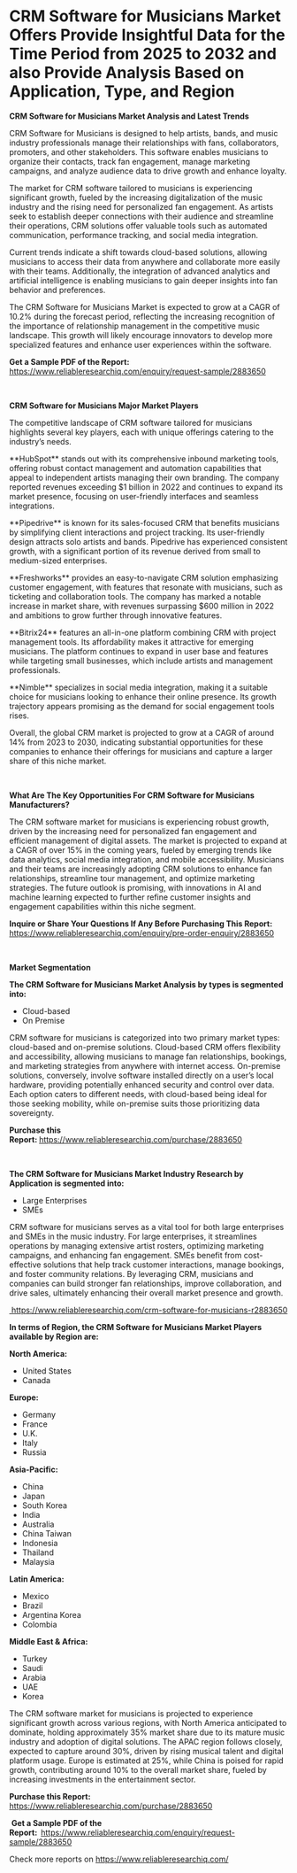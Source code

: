 <p><h1>CRM Software for Musicians Market Offers Provide Insightful Data for the Time Period from 2025 to 2032 and also Provide Analysis Based on Application, Type, and Region</h1></p><p><strong>CRM Software for Musicians Market Analysis and Latest Trends</strong></p>
<p><p>CRM Software for Musicians is designed to help artists, bands, and music industry professionals manage their relationships with fans, collaborators, promoters, and other stakeholders. This software enables musicians to organize their contacts, track fan engagement, manage marketing campaigns, and analyze audience data to drive growth and enhance loyalty.</p><p>The market for CRM software tailored to musicians is experiencing significant growth, fueled by the increasing digitalization of the music industry and the rising need for personalized fan engagement. As artists seek to establish deeper connections with their audience and streamline their operations, CRM solutions offer valuable tools such as automated communication, performance tracking, and social media integration.</p><p>Current trends indicate a shift towards cloud-based solutions, allowing musicians to access their data from anywhere and collaborate more easily with their teams. Additionally, the integration of advanced analytics and artificial intelligence is enabling musicians to gain deeper insights into fan behavior and preferences.</p><p>The CRM Software for Musicians Market is expected to grow at a CAGR of 10.2% during the forecast period, reflecting the increasing recognition of the importance of relationship management in the competitive music landscape. This growth will likely encourage innovators to develop more specialized features and enhance user experiences within the software.</p></p>
<p><strong>Get a Sample PDF of the Report:&nbsp;</strong> <a href="https://www.reliableresearchiq.com/enquiry/request-sample/2883650?utm_campaign=3066&utm_medium=2&utm_source=Github&utm_content=ia&utm_term=13032025&utm_id=crm-software-for-musicians">https://www.reliableresearchiq.com/enquiry/request-sample/2883650</a></p>
<p>&nbsp;</p>
<p><strong>CRM Software for Musicians Major Market Players</strong></p>
<p><p>The competitive landscape of CRM software tailored for musicians highlights several key players, each with unique offerings catering to the industry’s needs. </p><p>**HubSpot** stands out with its comprehensive inbound marketing tools, offering robust contact management and automation capabilities that appeal to independent artists managing their own branding. The company reported revenues exceeding $1 billion in 2022 and continues to expand its market presence, focusing on user-friendly interfaces and seamless integrations.</p><p>**Pipedrive** is known for its sales-focused CRM that benefits musicians by simplifying client interactions and project tracking. Its user-friendly design attracts solo artists and bands. Pipedrive has experienced consistent growth, with a significant portion of its revenue derived from small to medium-sized enterprises.</p><p>**Freshworks** provides an easy-to-navigate CRM solution emphasizing customer engagement, with features that resonate with musicians, such as ticketing and collaboration tools. The company has marked a notable increase in market share, with revenues surpassing $600 million in 2022 and ambitions to grow further through innovative features.</p><p>**Bitrix24** features an all-in-one platform combining CRM with project management tools. Its affordability makes it attractive for emerging musicians. The platform continues to expand in user base and features while targeting small businesses, which include artists and management professionals.</p><p>**Nimble** specializes in social media integration, making it a suitable choice for musicians looking to enhance their online presence. Its growth trajectory appears promising as the demand for social engagement tools rises.</p><p>Overall, the global CRM market is projected to grow at a CAGR of around 14% from 2023 to 2030, indicating substantial opportunities for these companies to enhance their offerings for musicians and capture a larger share of this niche market.</p></p>
<p>&nbsp;</p>
<p><strong>What Are The Key Opportunities For CRM Software for Musicians Manufacturers?</strong></p>
<p><p>The CRM software market for musicians is experiencing robust growth, driven by the increasing need for personalized fan engagement and efficient management of digital assets. The market is projected to expand at a CAGR of over 15% in the coming years, fueled by emerging trends like data analytics, social media integration, and mobile accessibility. Musicians and their teams are increasingly adopting CRM solutions to enhance fan relationships, streamline tour management, and optimize marketing strategies. The future outlook is promising, with innovations in AI and machine learning expected to further refine customer insights and engagement capabilities within this niche segment.</p></p>
<p><strong>Inquire or Share Your Questions If Any Before Purchasing This Report:</strong> <a href="https://www.reliableresearchiq.com/enquiry/pre-order-enquiry/2883650?utm_campaign=3066&utm_medium=2&utm_source=Github&utm_content=ia&utm_term=13032025&utm_id=crm-software-for-musicians">https://www.reliableresearchiq.com/enquiry/pre-order-enquiry/2883650</a></p>
<p>&nbsp;</p>
<p><strong>Market Segmentation</strong></p>
<p><strong>The CRM Software for Musicians Market Analysis by types is segmented into:</strong></p>
<p><ul><li>Cloud-based</li><li>On Premise</li></ul></p>
<p><p>CRM software for musicians is categorized into two primary market types: cloud-based and on-premise solutions. Cloud-based CRM offers flexibility and accessibility, allowing musicians to manage fan relationships, bookings, and marketing strategies from anywhere with internet access. On-premise solutions, conversely, involve software installed directly on a user’s local hardware, providing potentially enhanced security and control over data. Each option caters to different needs, with cloud-based being ideal for those seeking mobility, while on-premise suits those prioritizing data sovereignty.</p></p>
<p><strong>Purchase this Report:&nbsp;</strong><a href="https://www.reliableresearchiq.com/purchase/2883650?utm_campaign=3066&utm_medium=2&utm_source=Github&utm_content=ia&utm_term=13032025&utm_id=crm-software-for-musicians">https://www.reliableresearchiq.com/purchase/2883650</a></p>
<p>&nbsp;</p>
<p><strong>The CRM Software for Musicians Market Industry Research by Application is segmented into:</strong></p>
<p><ul><li>Large Enterprises</li><li>SMEs</li></ul></p>
<p><p>CRM software for musicians serves as a vital tool for both large enterprises and SMEs in the music industry. For large enterprises, it streamlines operations by managing extensive artist rosters, optimizing marketing campaigns, and enhancing fan engagement. SMEs benefit from cost-effective solutions that help track customer interactions, manage bookings, and foster community relations. By leveraging CRM, musicians and companies can build stronger fan relationships, improve collaboration, and drive sales, ultimately enhancing their overall market presence and growth.</p></p>
<p><a href="https://www.reliableresearchiq.com/crm-software-for-musicians-r2883650?utm_campaign=3066&utm_medium=2&utm_source=Github&utm_content=ia&utm_term=13032025&utm_id=crm-software-for-musicians">&nbsp;https://www.reliableresearchiq.com/crm-software-for-musicians-r2883650</a></p>
<p><strong>In terms of Region, the CRM Software for Musicians Market Players available by Region are:</strong></p>
<p>
    <p> <strong> North America: </strong>
        <ul>
            <li>United States</li>
            <li>Canada</li>
        </ul>
        </p> 
    <p> <strong> Europe: </strong>
        <ul>
            <li>Germany</li>
            <li>France</li>
            <li>U.K.</li>
            <li>Italy</li>
            <li>Russia</li>
        </ul>
        </p> 
    <p> <strong> Asia-Pacific: </strong>
        <ul>
            <li>China</li>
            <li>Japan</li>
            <li>South Korea</li>
            <li>India</li>
            <li>Australia</li>
            <li>China Taiwan</li>
            <li>Indonesia</li>
            <li>Thailand</li>
            <li>Malaysia</li>
        </ul>
        </p> 
    <p> <strong> Latin America: </strong>
        <ul>
            <li>Mexico</li>
            <li>Brazil</li>
            <li>Argentina Korea</li>
            <li>Colombia</li>
        </ul>
        </p> 
    <p> <strong> Middle East & Africa: </strong>
        <ul>
            <li>Turkey</li>
            <li>Saudi</li>
            <li>Arabia</li>
            <li>UAE</li>
            <li>Korea</li>
        </ul>
    </p>
    </p>
<p><p>The CRM software market for musicians is projected to experience significant growth across various regions, with North America anticipated to dominate, holding approximately 35% market share due to its mature music industry and adoption of digital solutions. The APAC region follows closely, expected to capture around 30%, driven by rising musical talent and digital platform usage. Europe is estimated at 25%, while China is poised for rapid growth, contributing around 10% to the overall market share, fueled by increasing investments in the entertainment sector.</p></p>
<p><strong>Purchase this Report: </strong><a href="https://www.reliableresearchiq.com/purchase/2883650?utm_campaign=3066&utm_medium=2&utm_source=Github&utm_content=ia&utm_term=13032025&utm_id=crm-software-for-musicians">https://www.reliableresearchiq.com/purchase/2883650</a></p>
<p>&nbsp;<strong>Get a Sample PDF of the Report:&nbsp;&nbsp;</strong><a href="https://www.reliableresearchiq.com/enquiry/request-sample/2883650?utm_campaign=3066&utm_medium=2&utm_source=Github&utm_content=ia&utm_term=13032025&utm_id=crm-software-for-musicians">https://www.reliableresearchiq.com/enquiry/request-sample/2883650</a></p>
<p><strong></strong></p>
<p>Check more reports on <a href="https://www.reliableresearchiq.com/?utm_campaign=3066&utm_medium=2&utm_source=Github&utm_content=ia&utm_term=13032025&utm_id=crm-software-for-musicians">https://www.reliableresearchiq.com/</a></p>